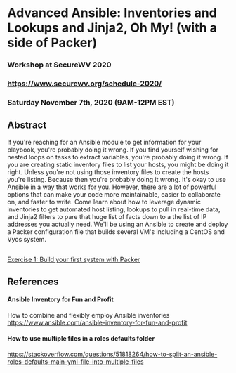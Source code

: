 # Advanced Ansible: Inventories and Lookups and Jinja2, Oh My! (with a side of Packer)
### Workshop at SecureWV 2020
### https://www.securewv.org/schedule-2020/
### Saturday November 7th, 2020 (9AM-12PM EST)

## Abstract
If you're reaching for an Ansible module to get information for your playbook, you're probably doing it wrong. If you find yourself wishing for nested loops on tasks to extract variables, you're probably doing it wrong. If you are creating static inventory files to list your hosts, you might be doing it right. Unless you're not using those inventory files to create the hosts you're listing. Because then you're probably doing it wrong.  It's okay to use Ansible in a way that works for you. However, there are a lot of powerful options that can make your code more maintainable, easier to collaborate on, and faster to write. Come learn about how to leverage dynamic inventories to get automated host listing, lookups to pull in real-time data, and Jinja2 filters to pare that huge list of facts down to a the list of IP addresses you actually need. We'll be using an Ansible to create and deploy a Packer configuration file that builds several VM's including a CentOS and Vyos system.

##
[Exercise 1: Build your first system with Packer](1_first_system)


## References
#### Ansible Inventory for Fun and Profit
How to combine and flexibly employ Ansible inventories
https://www.ansible.com/ansible-inventory-for-fun-and-profit



#### How to use multiple files in a roles defaults folder
https://stackoverflow.com/questions/51818264/how-to-split-an-ansible-roles-defaults-main-yml-file-into-multiple-files
